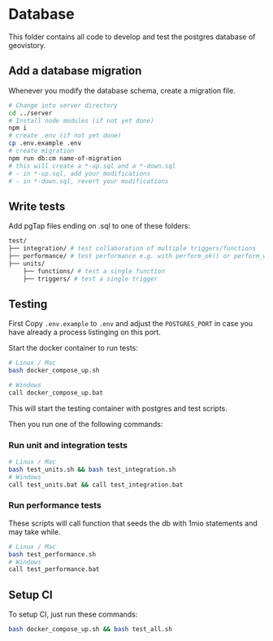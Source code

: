 # Database

This folder contains all code to develop and test the postgres database of geovistory.

## Add a database migration

Whenever you modify the database schema, create a migration file.

```bash
# Change into server directory
cd ../server
# Install node modules (if not yet done)
npm i
# create .env (if not yet done)
cp .env.example .env
# create migration
npm run db:cm name-of-migration
# this will create a *-up.sql and a *-down.sql
# - in *-up.sql, add your modifications
# - in *-down.sql, revert your modifications
```

## Write tests

Add pgTap files ending on .sql to one of these folders:

```bash
test/
├── integration/ # test collaboration of multiple triggers/functions
├── performance/ # test performance e.g. with perform_ok() or perform_within()
├── units/
    ├── functions/ # test a single function
    ├── triggers/ # test a single trigger
```

## Testing

First Copy `.env.example` to `.env` and adjust the `POSTGRES_PORT` in case you have already a process listinging on this port.

Start the docker container to run tests:

```bash
# Linux / Mac
bash docker_compose_up.sh

# Windows
call docker_compose_up.bat
```

This will start the testing container with postgres and test scripts.

Then you run one of the following commands:

### Run unit and integration tests

```bash
# Linux / Mac
bash test_units.sh && bash test_integration.sh
# Windows
call test_units.bat && call test_integration.bat
```

### Run performance tests

These scripts will call function that seeds the db with 1mio statements and may take while.

```bash
# Linux / Mac
bash test_performance.sh
# Windows
call test_performance.bat
```

## Setup CI

To setup CI, just run these commands:

```bash
bash docker_compose_up.sh && bash test_all.sh
```

